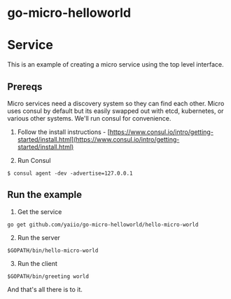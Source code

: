 # go-micro-helloworld

# Service

This is an example of creating a micro service using the top level interface.

## Prereqs

Micro services need a discovery system so they can find each other. Micro uses consul by default but 
its easily swapped out with etcd, kubernetes, or various other systems. We'll run consul for convenience.

1. Follow the install instructions - [https://www.consul.io/intro/getting-started/install.html](https://www.consul.io/intro/getting-started/install.html)

2. Run Consul

```shell
$ consul agent -dev -advertise=127.0.0.1
```

## Run the example

1. Get the service

```shell
go get github.com/yaiio/go-micro-helloworld/hello-micro-world
```

2. Run the server

```shell
$GOPATH/bin/hello-micro-world
```

3. Run the client

```shell
$GOPATH/bin/greeting world
```

And that's all there is to it.
